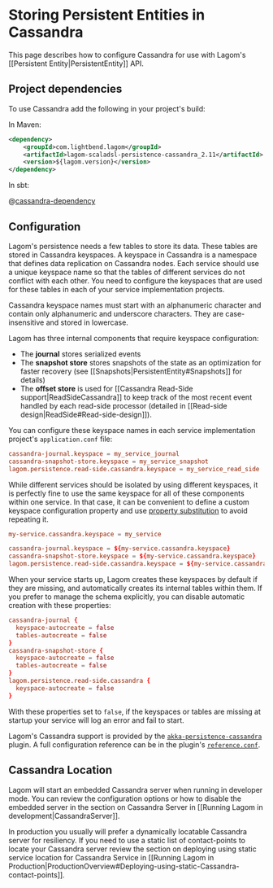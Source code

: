 # Storing Persistent Entities in Cassandra

This page describes how to configure Cassandra for use with Lagom's [[Persistent Entity|PersistentEntity]] API.

## Project dependencies

To use Cassandra add the following in your project's build:

In Maven:

```xml
<dependency>
    <groupId>com.lightbend.lagom</groupId>
    <artifactId>lagom-scaladsl-persistence-cassandra_2.11</artifactId>
    <version>${lagom.version}</version>
</dependency>
```

In sbt:

@[cassandra-dependency](code/build-cluster.sbt)

## Configuration

Lagom's persistence needs a few tables to store its data. These tables are stored in Cassandra keyspaces. A keyspace in Cassandra is a namespace that defines data replication on Cassandra nodes. Each service should use a unique keyspace name so that the tables of different services do not conflict with each other. You need to configure the keyspaces that are used for these tables in each of your service implementation projects.

Cassandra keyspace names must start with an alphanumeric character and contain only alphanumeric and underscore characters. They are case-insensitive and stored in lowercase.

Lagom has three internal components that require keyspace configuration:

* The **journal** stores serialized events
* The **snapshot store** stores snapshots of the state as an optimization for faster recovery (see [[Snapshots|PersistentEntity#Snapshots]] for details)
* The **offset store** is used for [[Cassandra Read-Side support|ReadSideCassandra]] to keep track of the most recent event handled by each read-side processor (detailed in [[Read-side design|ReadSide#Read-side-design]]).

You can configure these keyspace names in each service implementation project's `application.conf` file:

```conf
cassandra-journal.keyspace = my_service_journal
cassandra-snapshot-store.keyspace = my_service_snapshot
lagom.persistence.read-side.cassandra.keyspace = my_service_read_side
```

While different services should be isolated by using different keyspaces, it is perfectly fine to use the same keyspace for all of these components within one service. In that case, it can be convenient to define a custom keyspace configuration property and use [property substitution](https://github.com/typesafehub/config#factor-out-common-values) to avoid repeating it.

```conf
my-service.cassandra.keyspace = my_service

cassandra-journal.keyspace = ${my-service.cassandra.keyspace}
cassandra-snapshot-store.keyspace = ${my-service.cassandra.keyspace}
lagom.persistence.read-side.cassandra.keyspace = ${my-service.cassandra.keyspace}
```

When your service starts up, Lagom creates these keyspaces by default if they are missing, and automatically creates its internal tables within them. If you prefer to manage the schema explicitly, you can disable automatic creation with these properties:

```conf
cassandra-journal {
  keyspace-autocreate = false
  tables-autocreate = false
}
cassandra-snapshot-store {
  keyspace-autocreate = false
  tables-autocreate = false
}
lagom.persistence.read-side.cassandra {
  keyspace-autocreate = false
}
```

With these properties set to `false`, if the keyspaces or tables are missing at startup your service will log an error and fail to start.

Lagom's Cassandra support is provided by the [`akka-persistence-cassandra`](https://github.com/akka/akka-persistence-cassandra) plugin. A full configuration reference can be in the plugin's [`reference.conf`](https://github.com/akka/akka-persistence-cassandra/blob/v0.20/src/main/resources/reference.conf).

## Cassandra Location

Lagom will start an embedded Cassandra server when running in developer mode. You can review the configuration options or how to disable the embedded server in the section on Cassandra Server in [[Running Lagom in development|CassandraServer]].

In production you usually will prefer a dynamically locatable Cassandra server for resiliency. If you need to use a static list of contact-points to locate your Cassandra server review the section on deploying using static service location for Cassandra Service in [[Running Lagom in Production|ProductionOverview#Deploying-using-static-Cassandra-contact-points]].

